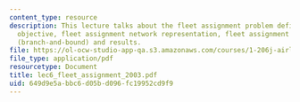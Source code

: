 ```yaml
---
content_type: resource
description: This lecture talks about the fleet assignment problem definition and
  objective, fleet assignment network representation, fleet assignment model, solution
  (branch-and-bound) and results.
file: https://ol-ocw-studio-app-qa.s3.amazonaws.com/courses/1-206j-airline-schedule-planning-spring-2003/649d9e5abbc6d05bd096fc19952cd9f9_lec6_fleet_assignment_2003.pdf
file_type: application/pdf
resourcetype: Document
title: lec6_fleet_assignment_2003.pdf
uid: 649d9e5a-bbc6-d05b-d096-fc19952cd9f9
---
```

